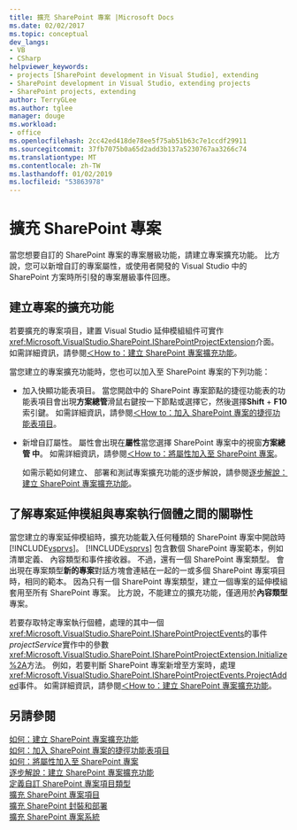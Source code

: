 ```yaml
---
title: 擴充 SharePoint 專案 |Microsoft Docs
ms.date: 02/02/2017
ms.topic: conceptual
dev_langs:
- VB
- CSharp
helpviewer_keywords:
- projects [SharePoint development in Visual Studio], extending
- SharePoint development in Visual Studio, extending projects
- SharePoint projects, extending
author: TerryGLee
ms.author: tglee
manager: douge
ms.workload:
- office
ms.openlocfilehash: 2cc42ed418de78ee5f75ab51b63c7e1ccdf29911
ms.sourcegitcommit: 37fb7075b0a65d2add3b137a5230767aa3266c74
ms.translationtype: MT
ms.contentlocale: zh-TW
ms.lasthandoff: 01/02/2019
ms.locfileid: "53863978"
---
```

# <a name="extend-sharepoint-projects"></a>擴充 SharePoint 專案
  當您想要自訂的 SharePoint 專案的專案層級功能，請建立專案擴充功能。 比方說，您可以新增自訂的專案屬性，或使用者開發的 Visual Studio 中的 SharePoint 方案時所引發的專案層級事件回應。  
  
## <a name="create-project-extensions"></a>建立專案的擴充功能
 若要擴充的專案項目，建置 Visual Studio 延伸模組組件可實作<xref:Microsoft.VisualStudio.SharePoint.ISharePointProjectExtension>介面。 如需詳細資訊，請參閱[＜How to：建立 SharePoint 專案擴充功能](../sharepoint/how-to-create-a-sharepoint-project-extension.md)。  
  
 當您建立的專案擴充功能時，您也可以加入至 SharePoint 專案的下列功能：  
  
- 加入快顯功能表項目。 當您開啟中的 SharePoint 專案節點的捷徑功能表的功能表項目會出現**方案總管**滑鼠右鍵按一下節點或選擇它，然後選擇**Shift** + **F10**索引鍵。 如需詳細資訊，請參閱[＜How to：加入 SharePoint 專案的捷徑功能表項目](../sharepoint/how-to-add-a-shortcut-menu-item-to-sharepoint-projects.md)。  
  
- 新增自訂屬性。 屬性會出現在**屬性**當您選擇 SharePoint 專案中的視窗**方案總管 中**。 如需詳細資訊，請參閱[＜How to：將屬性加入至 SharePoint 專案](../sharepoint/how-to-add-a-property-to-sharepoint-projects.md)。  
  
  如需示範如何建立、 部署和測試專案擴充功能的逐步解說，請參閱[逐步解說：建立 SharePoint 專案擴充功能](../sharepoint/walkthrough-creating-a-sharepoint-project-extension.md)。  
  
## <a name="understand-the-relationship-between-project-extensions-and-project-instances"></a>了解專案延伸模組與專案執行個體之間的關聯性
 當您建立的專案延伸模組時，擴充功能載入任何種類的 SharePoint 專案中開啟時[!INCLUDE[vsprvs](../sharepoint/includes/vsprvs-md.md)]。 [!INCLUDE[vsprvs](../sharepoint/includes/vsprvs-md.md)] 包含數個 SharePoint 專案範本，例如清單定義、 內容類型和事件接收器。 不過，還有一個 SharePoint 專案類型。 會出現在專案類型**新的專案**對話方塊會連結在一起的一或多個 SharePoint 專案項目時，相同的範本。 因為只有一個 SharePoint 專案類型，建立一個專案的延伸模組套用至所有 SharePoint 專案。 比方說，不能建立的擴充功能，僅適用於**內容類型**專案。  
  
 若要存取特定專案執行個體，處理的其中一個<xref:Microsoft.VisualStudio.SharePoint.ISharePointProjectEvents>的事件*projectService*實作中的參數<xref:Microsoft.VisualStudio.SharePoint.ISharePointProjectExtension.Initialize%2A>方法。 例如，若要判斷 SharePoint 專案新增至方案時，處理<xref:Microsoft.VisualStudio.SharePoint.ISharePointProjectEvents.ProjectAdded>事件。 如需詳細資訊，請參閱[＜How to：建立 SharePoint 專案擴充功能](../sharepoint/how-to-create-a-sharepoint-project-extension.md)。  
  
## <a name="see-also"></a>另請參閱
 [如何：建立 SharePoint 專案擴充功能](../sharepoint/how-to-create-a-sharepoint-project-extension.md)   
 [如何：加入 SharePoint 專案的捷徑功能表項目](../sharepoint/how-to-add-a-shortcut-menu-item-to-sharepoint-projects.md)   
 [如何：將屬性加入至 SharePoint 專案](../sharepoint/how-to-add-a-property-to-sharepoint-projects.md)   
 [逐步解說：建立 SharePoint 專案擴充功能](../sharepoint/walkthrough-creating-a-sharepoint-project-extension.md)   
 [定義自訂 SharePoint 專案項目類型](../sharepoint/defining-custom-sharepoint-project-item-types.md)   
 [擴充 SharePoint 專案項目](../sharepoint/extending-sharepoint-project-items.md)   
 [擴充 SharePoint 封裝和部署](../sharepoint/extending-sharepoint-packaging-and-deployment.md)   
 [擴充 SharePoint 專案系統](../sharepoint/extending-the-sharepoint-project-system.md)  

